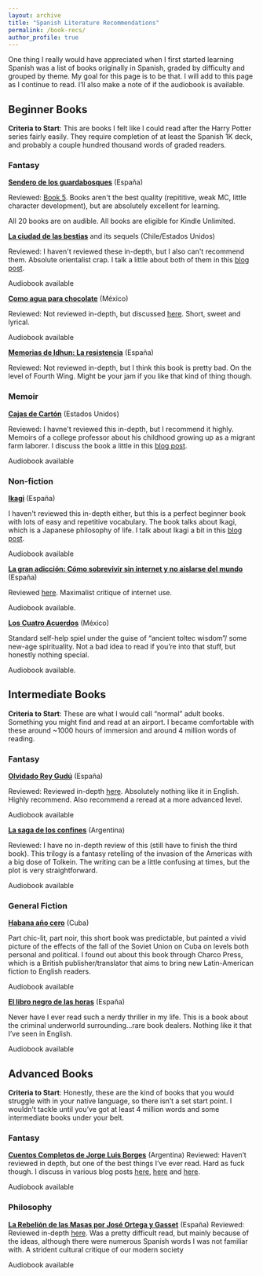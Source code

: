 ```yaml
---
layout: archive
title: "Spanish Literature Recommendations"
permalink: /book-recs/
author_profile: true
---
```


One thing I really would have appreciated when I first started learning Spanish was a list of books originally in Spanish, graded by difficulty and grouped by theme. My goal for this page is to be that. I will add to this page as I continue to read. I’ll also make a note of if the audiobook is available.

## Beginner Books 

**Criteria to Start**: This are books I felt like I could read after the Harry Potter series fairly easily. They require completion of at least the Spanish 1K deck, and probably a couple hundred thousand words of graded readers.

### Fantasy 

**[Sendero de los guardabosques](https://www.amazon.com/El-Sendero-del-Guardabosques-19-book-series/dp/B08MPS2K2K)** (España) 

Reviewed: [Book 5](https://deusexvita.substack.com/p/review-9-of-2023-el-refugio-secreto). Books aren't the best quality (repititive, weak MC, little character development), but are absolutely excellent for learning.

All 20 books are on audible. All books are eligible for Kindle Unlimited. 

**[La ciudad de las bestias](https://www.amazon.com/La-Ciudad-Bestias-audiolibro/dp/B07JDFCVRJ/ref=sr_1_1?crid=3VELD7PYXYAVI&keywords=ciudad+de+las+bestias&qid=1690580419&sprefix=ciudad+de+las+bestias+%2Caps%2C96&sr=8-1)** and its sequels (Chile/Estados Unidos)

Reviewed: I haven't reviewed these in-depth, but I also can't recommend them. Absolute orientalist crap. I talk a little about both of them in this [blog post](https://medium.com/language-hub/refold-mass-immersion-approach-spanish-400-hour-update-c8649f6ab8de). 

Audiobook available 

**[Como agua para chocolate](https://www.amazon.com/Como-agua-para-chocolate-Spanish-ebook/dp/B004774D14/ref=sr_1_1?crid=1NEP5X2WP5QUW&keywords=Como+agua+para+chocolate&qid=1690587197&s=digital-text&sprefix=como+agua+para+chocolate%2Cdigital-text%2C114&sr=1-1)** (México)

Reviewed: Not reviewed in-depth, but discussed [here](https://medium.com/language-hub/refold-approach-to-language-learning-spanish-800-hour-update-3d8349d6af9b). Short, sweet and lyrical.

Audiobook available

**[Memorias de Idhun: La resistencia](https://www.amazon.com/-/es/Laura-Gallego-ebook/dp/B086SDVMYC/ref=sr_1_1?__mk_es_US=ÅMÅŽÕÑ&crid=2E0S8HH203RQN&dib=eyJ2IjoiMSJ9.X19HNykyplt-wmpibSaEDE0FlowEUmYKQe8bg3LDAek9Vmmx87yr0uRIEQF0vkS5.Y6nqrqdVvghU5eSuczz58cNyar9jB-RvxTe0b6cRI6w&dib_tag=se&keywords=la+resistencia+laura+gallego&qid=1754074038&s=digital-text&sprefix=la+resistencia+laura+gallego%2Cdigital-text%2C57&sr=1-1)** (España) 

Reviewed: Not reviewed in-depth, but I think this book is pretty bad. On the level of Fourth Wing. Might be your jam if you like that kind of thing though. 

### Memoir 

**[Cajas de Cartón](https://www.charmcitybooks.com/item/15rYKab_Kw-Vc4UhWch5qg)** (Estados Unidos)

Reviewed: I havne't reviewed this in-depth, but I recommend it highly. Memoirs of a college professor about his childhood growing up as a migrant farm laborer. I discuss the book a little in this [blog post](https://medium.com/language-hub/refold-mass-immersion-approach-spanish-400-hour-update-c8649f6ab8de). 

Audiobook available

### Non-fiction 

**[Ikagi](https://www.amazon.com/-/es/Francesc-Miralles-ebook/dp/B01CJTWTS0/ref=sr_1_2?__mk_es_US=ÅMÅŽÕÑ&crid=215DHF9RVKJGD&dib=eyJ2IjoiMSJ9._CleEcH7p1gGMRX6v35WqAjnz9V4KrtgOxvb-ulDC8YgvOE3R4kQNbENWVlYgq5Qzf-aI75B-CMsY1CPZMDWtTmkAUrSUsthqwH7hYSgsRhPyxQDnM0iN4mFOwwkt06Hm6OS1ZDfiohco7NyRck5urQRSKsohSF1cYUf2arYeX7kKeEJI3Zdci8L-S9OKfIHp8UDC628sbtBjCU-y-jEhcHXyzT0s97v9hV35YMARtQ.PLR4nLiBTfd3ZXkOJzbDThIzIUuc5kbqDwRsFO2urJA&dib_tag=se&keywords=ikigai&qid=1754074409&s=digital-text&sprefix=ikagi%2Cdigital-text%2C119&sr=1-2)** (España)

I haven't reviewed this in-depth either, but this is a perfect beginner book with lots of easy and repetitive vocabulary. The book talks about Ikagi, which is a Japanese philosophy of life. I talk about Ikagi a bit in this [blog post](https://medium.com/language-hub/refold-approach-to-language-learning-spanish-500-hour-update-6cf2b8263a3c). 

Audiobook available 

**[La gran adicción: Cómo sobrevivir sin internet y no aislarse del mundo](https://www.amazon.com/-/es/gran-adicción-sobrevivir-internet-aislarse/dp/8416601542)** (España)

Reviewed [here](https://deusexvita.substack.com/p/review-1-of-2024-la-gran-addicion). Maximalist critique of internet use.

Audiobook available.

**[Los Cuatro Acuerdos](https://www.charmcitybooks.com/item/-9Urs_UZO6Sty5-V8_d4GA)** (México)

Standard self-help spiel under the guise of “ancient toltec wisdom”/ some new-age spirituality. Not a bad idea to read if you’re into that stuff, but honestly nothing special.

Audiobook available.

## Intermediate Books 

**Criteria to Start**: These are what I would call “normal” adult books. Something you might find and read at an airport. I became comfortable with these around ~1000 hours of immersion and around 4 million words of reading.

### Fantasy 

**[Olvidado Rey Gudú](https://www.amazon.com/-/es/Olvidado-Gudú-Spanish-María-Matute/dp/8423338061)** (España)

Reviewed: Reviewed in-depth [here](https://medium.com/language-hub/olvidado-rey-gud%C3%BA-best-fantasy-youve-never-read-5a8228fb330a). Absolutely nothing like it in English. Highly recommend. Also recommend a reread at a more advanced level.

Audiobook available

**[La saga de los confines](https://www.amazon.com/-/es/DIAS-DEL-VENADO-SAGA-CONFINES/dp/9877252767/ref=sr_1_3?dib=eyJ2IjoiMSJ9.5GwltknOgCRw8nUycbwJjdokMJlakax1BKeZ4EkFVrrEDr80wTrP16kQ1DjxheX5azH37eEMuQKpBcOCkw5wR1x1g_tMul8vYsvUdYUEYWrIk7Qgw5B9CjqiQ_SGi9Z8B27CtX7Nnoefq_gnRXqrp3l_7SG5F0IFtZVGC82XXQQjq9q4fB9aN9P66NXdAju2OU9ELABPgNgm0Tmor3V6e9UBwqO2umiDBWGlDRhHDcY.vw-D_47lmapYQTVCXPIDQGqm1dFEARvpCCS7amBJZJ8&dib_tag=se&qid=1754075429&refinements=p_27%3ALILIANA+BODOC&s=books&sr=1-3)** (Argentina)

Reviewed: I have no in-depth review of this (still have to finish the third book). This trilogy is a fantasy retelling of the invasion of the Americas with a big dose of Tolkein. The writing can be a little confusing at times, but the plot is very straightforward. 

Audiobook available

### General Fiction

**[Habana año cero](https://www.charmcitybooks.com/item/4UdsAIPOsR1Qrx3HJ8Qvjg)** (Cuba)

Part chic-lit, part noir, this short book was predictable, but painted a vivid picture of the effects of the fall of the Soviet Union on Cuba on levels both personal and political. I found out about this book through Charco Press, which is a British publisher/translator that aims to bring new Latin-American fiction to English readers.

Audiobook available

**[El libro negro de las horas](https://www.google.com/search?client=safari&rls=en&q=el+libro+negro+de+las+horas&ie=UTF-8&oe=UTF-8)** (España)

Never have I ever read such a nerdy thriller in my life. This is a book about the criminal underworld surrounding…rare book dealers. Nothing like it that I’ve seen in English.

Audiobook available

## Advanced Books
**Criteria to Start**: Honestly, these are the kind of books that you would struggle with in your native language, so there isn’t a set start point. I wouldn’t tackle until you’ve got at least 4 million words and some intermediate books under your belt.

### Fantasy

**[Cuentos Completos de Jorge Luis Borges](https://www.charmcitybooks.com/item/3bfSPEKfdTdPjpCDseatOA)** (Argentina)
Reviewed: Haven’t reviewed in depth, but one of the best things I’ve ever read. Hard as fuck though. I discuss in various blog posts [here](https://medium.com/language-hub/refold-approach-to-language-learning-spanish-800-hour-update-3d8349d6af9b), [here](https://medium.com/language-hub/refold-approach-to-language-learning-spanish-900-hour-update-e5350ac70c83) and [here](https://medium.com/language-hub/refold-approach-to-language-learning-spanish-1000-hour-update-6ab65fe56a71).

Audiobook available

### Philosophy

**[La Rebelión de las Masas por José Ortega y Gasset](https://www.charmcitybooks.com/item/oJynxZFvq8d3cJES1QgB9w)** (España)
Reviewed: Reviewed in-depth [here](https://open.substack.com/pub/deusexvita/p/review-5-of-2024-del-sentimento-tragico?r=u4cqu&utm_campaign=post&utm_medium=web&showWelcomeOnShare=true). Was a pretty difficult read, but mainly because of the ideas, although there were numerous Spanish words I was not familiar with. A strident cultural critique of our modern society

Audiobook available







